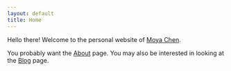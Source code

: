 ```yaml
---
layout: default
title: Home
---
```


Hello there! Welcome to the personal website of [Moya Chen](https://www.facebook.com/moya/about_details). 

You probably want the [About](about) page. You may also be interested in looking at the [Blog](blog) page. 





